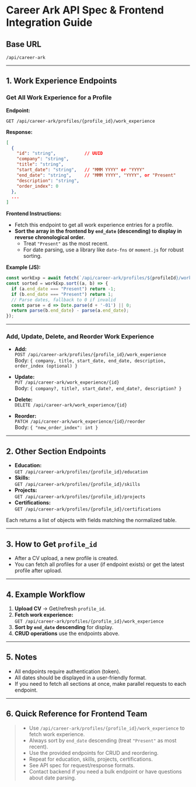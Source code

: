 # Career Ark API Spec & Frontend Integration Guide

## Base URL
`/api/career-ark`

---

## 1. Work Experience Endpoints

### Get All Work Experience for a Profile
**Endpoint:**
```
GET /api/career-ark/profiles/{profile_id}/work_experience
```
**Response:**
```json
[
  {
    "id": "string",           // UUID
    "company": "string",
    "title": "string",
    "start_date": "string",   // "MMM YYYY" or "YYYY"
    "end_date": "string",     // "MMM YYYY", "YYYY", or "Present"
    "description": "string",
    "order_index": 0
  },
  ...
]
```
**Frontend Instructions:**
- Fetch this endpoint to get all work experience entries for a profile.
- **Sort the array in the frontend by `end_date` (descending) to display in reverse chronological order.**
  - Treat `"Present"` as the most recent.
  - For date parsing, use a library like `date-fns` or `moment.js` for robust sorting.

**Example (JS):**
```js
const workExp = await fetch(`/api/career-ark/profiles/${profileId}/work_experience`).then(r => r.json());
const sorted = workExp.sort((a, b) => {
  if (a.end_date === "Present") return -1;
  if (b.end_date === "Present") return 1;
  // Parse dates, fallback to 0 if invalid
  const parse = d => Date.parse(d + '-01') || 0;
  return parse(b.end_date) - parse(a.end_date);
});
```

---

### Add, Update, Delete, and Reorder Work Experience
- **Add:**  
  `POST /api/career-ark/profiles/{profile_id}/work_experience`  
  Body: `{ company, title, start_date, end_date, description, order_index (optional) }`

- **Update:**  
  `PUT /api/career-ark/work_experience/{id}`  
  Body: `{ company?, title?, start_date?, end_date?, description? }`

- **Delete:**  
  `DELETE /api/career-ark/work_experience/{id}`

- **Reorder:**  
  `PATCH /api/career-ark/work_experience/{id}/reorder`  
  Body: `{ "new_order_index": int }`

---

## 2. Other Section Endpoints

- **Education:**  
  `GET /api/career-ark/profiles/{profile_id}/education`
- **Skills:**  
  `GET /api/career-ark/profiles/{profile_id}/skills`
- **Projects:**  
  `GET /api/career-ark/profiles/{profile_id}/projects`
- **Certifications:**  
  `GET /api/career-ark/profiles/{profile_id}/certifications`

Each returns a list of objects with fields matching the normalized table.

---

## 3. How to Get `profile_id`
- After a CV upload, a new profile is created.
- You can fetch all profiles for a user (if endpoint exists) or get the latest profile after upload.

---

## 4. Example Workflow
1. **Upload CV** → Get/refresh `profile_id`.
2. **Fetch work experience:**  
   `GET /api/career-ark/profiles/{profile_id}/work_experience`
3. **Sort by `end_date` descending** for display.
4. **CRUD operations** use the endpoints above.

---

## 5. Notes
- All endpoints require authentication (token).
- All dates should be displayed in a user-friendly format.
- If you need to fetch all sections at once, make parallel requests to each endpoint.

---

## 6. Quick Reference for Frontend Team
> - Use `/api/career-ark/profiles/{profile_id}/work_experience` to fetch work experience.
> - Always sort by `end_date` descending (treat `"Present"` as most recent).
> - Use the provided endpoints for CRUD and reordering.
> - Repeat for education, skills, projects, certifications.
> - See API spec for request/response formats.
> - Contact backend if you need a bulk endpoint or have questions about date parsing. 